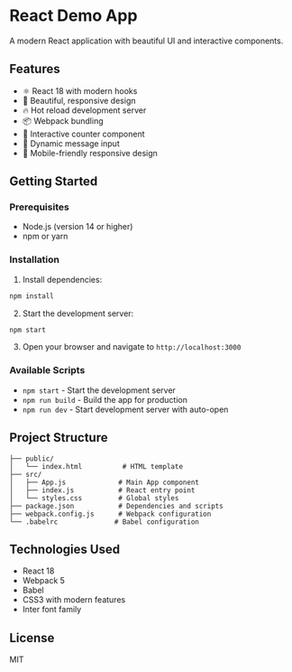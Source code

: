 # React Demo App

A modern React application with beautiful UI and interactive components.

## Features

- ⚛️ React 18 with modern hooks
- 🎨 Beautiful, responsive design
- 🔥 Hot reload development server
- 📦 Webpack bundling
- 🎯 Interactive counter component
- 💬 Dynamic message input
- 📱 Mobile-friendly responsive design

## Getting Started

### Prerequisites

- Node.js (version 14 or higher)
- npm or yarn

### Installation

1. Install dependencies:
```bash
npm install
```

2. Start the development server:
```bash
npm start
```

3. Open your browser and navigate to `http://localhost:3000`

### Available Scripts

- `npm start` - Start the development server
- `npm run build` - Build the app for production
- `npm run dev` - Start development server with auto-open

## Project Structure

```
├── public/
│   └── index.html          # HTML template
├── src/
│   ├── App.js             # Main App component
│   ├── index.js           # React entry point
│   └── styles.css         # Global styles
├── package.json           # Dependencies and scripts
├── webpack.config.js      # Webpack configuration
└── .babelrc              # Babel configuration
```

## Technologies Used

- React 18
- Webpack 5
- Babel
- CSS3 with modern features
- Inter font family

## License

MIT
